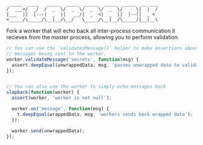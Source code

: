      _____  ____   _____  _____  _____  _____  _____  __ ___
    /  ___>/  _/  /  _  \/  _  \/  _  \/  _  \/     \|  |  /
    |___  ||  |---|  _  ||   __/|  _  <|  _  ||  |--||  _ <
    <_____/\_____/\__|__/\__/   \_____/\__|__/\_____/|__|__\


Fork a worker that will echo back all inter-process communication it
recieves from the master process, allowing you to perform validation.


```javascript
// You can use the `validatesMessage()` helper to make assertions about
// messages being sent to the worker.
worker.validateMessage('secrets', function(msg) {
  assert.deepEqual(unwrappedData, msg, 'passes unwrapped data to validator fn');
});


// You can also use the worker to simply echo messages back
slapback(function(worker) {
  assert(worker, 'worker is not null');

  worker.on('message', function(msg) {
    t.deepEqual(wrappedData, msg, 'workers sends back wrapped data');
  });

  worker.send(unwrappedData);
});

```
